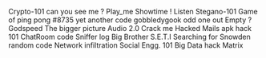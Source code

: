 Crypto-101
can you see me ?
Play_me
Showtime ! 
Listen
Stegano-101
Game of ping pong
#8735
yet another code
gobbledygook
odd one out
Empty ?
Godspeed
The bigger picture
Audio 2.0
Crack me
Hacked Mails
apk hack 101
ChatRoom code
Sniffer log
Big Brother
S.E.T.I
Searching for Snowden
random code
Network infiltration
Social Engg. 101
Big Data hack
Matrix